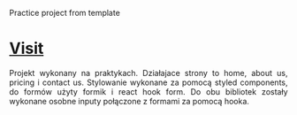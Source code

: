 Practice project from template

<h1 aliign="center"><a href="https://template9.vercel.app">Visit</a></h1>
<p align="justify">Projekt wykonany na praktykach. Działajace strony to home, about us, pricing i contact us. Stylowanie wykonane za pomocą styled components, do formów użyty formik i react hook form. Do obu bibliotek zostały wykonane osobne inputy połączone z formami za pomocą hooka.</p>
